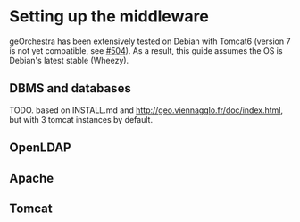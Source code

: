 # Setting up the middleware

geOrchestra has been extensively tested on Debian with Tomcat6 (version 7 is not yet compatible, see [#504](https://github.com/georchestra/georchestra/issues/504)).
As a result, this guide assumes the OS is Debian's latest stable (Wheezy).

## DBMS and databases

TODO. based on INSTALL.md and http://geo.viennagglo.fr/doc/index.html, but with 3 tomcat instances by default.

## OpenLDAP


## Apache


## Tomcat
